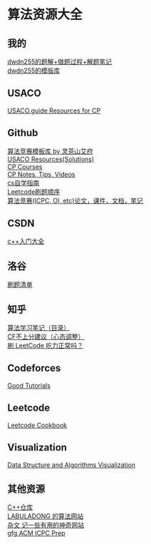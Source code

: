 # 算法资源大全
## 我的
[dwdn255的题解+做题过程+解题笔记](https://github.com/diannewithdoublen/algorithmproblemsolving)<br />
[dwdn255的模版库](https://github.com/diannewithdoublen/mobanku)<br />

## USACO
[USACO.guide Resources for CP](https://usaco.guide/general/resources-cp?lang=cpp)<br />

## Github
[算法竞赛模板库 by 灵茶山艾府](https://github.com/EndlessCheng/codeforces-go) <br />
[USACO Resources(Solutions)](https://github.com/bqi343/cp-notebook/tree/master/Contests/USACO%20Solutions) <br />
[CP Courses](https://github.com/lnishan/awesome-competitive-programming#open-courses)<br />
[CP Notes, Tips, Videos](https://github.com/kunal-kushwaha/Competitive-Programming-Resources)<br />
[cs自学指南](https://github.com/PKUFlyingPig/cs-self-learning)<br />
[Leetcode刷题顺序](https://github.com/youngyangyang04/leetcode-master)<br />
[算法竞赛(ICPC, OI, etc)论文，课件，文档，笔记](https://github.com/LzyRapx/Competitive-Programming-Docs)<br />

## CSDN
[c++入门大全](https://blog.csdn.net/m0_62870588/category_11707061.html)<br />

## 洛谷
[刷题清单](https://www.luogu.com.cn/paste/0id3h6on)<br />

## 知乎
[算法学习笔记（目录）](https://zhuanlan.zhihu.com/p/105467597)<br />
[CF不上分建议（心态调整）](https://www.zhihu.com/question/353734418/answer/2353160035)<br />
[刷 LeetCode 吃力正常吗？](https://www.zhihu.com/question/31092580/answer/1534887374)<br />

## Codeforces
[Good Tutorials](https://codeforces.com/blog/entry/57282)<br />

## Leetcode
[Leetcode Cookbook](https://books.halfrost.com/leetcode/)<br />

## Visualization
[Data Structure and Algorithms Visualization](https://visualgo.net/en)<br />

## 其他资源
[C++仓库](https://interview.huihut.com/#/?id=stl)<br />
[LABULADONG 的算法网站](https://labuladong.github.io/algo/)<br />
[杂文 记一些有用的神奇网站](https://www.cnblogs.com/Xing-Ling/p/10897760.html)<br />
[gfg ACM ICPC Prep](https://www.geeksforgeeks.org/how-to-prepare-for-acm-icpc/)<br />
